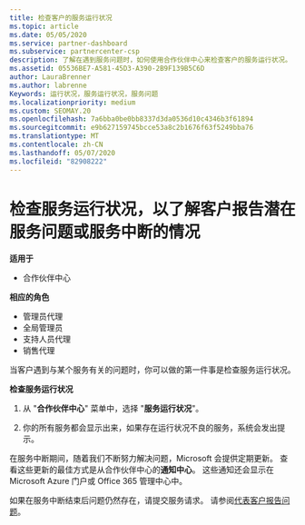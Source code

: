 ```yaml
---
title: 检查客户的服务运行状况
ms.topic: article
ms.date: 05/05/2020
ms.service: partner-dashboard
ms.subservice: partnercenter-csp
description: 了解在遇到服务问题时，如何使用合作伙伴中心来检查客户的服务运行状况。
ms.assetid: 05536BE7-A581-45D3-A390-2B9F139B5C6D
author: LauraBrenner
ms.author: labrenne
Keywords: 运行状况，服务运行状况，服务问题
ms.localizationpriority: medium
ms.custom: SEOMAY.20
ms.openlocfilehash: 7a6bba0be0bb8337d3da0536d10c4346b3f61894
ms.sourcegitcommit: e9b627159745bcce53a8c2b1676f63f5249bba76
ms.translationtype: MT
ms.contentlocale: zh-CN
ms.lasthandoff: 05/07/2020
ms.locfileid: "82908222"
---
```

# <a name="check-service-health-for-a-customer-reporting-a-potential-service-problem-or-outage"></a>检查服务运行状况，以了解客户报告潜在服务问题或服务中断的情况

**适用于**

- 合作伙伴中心

**相应的角色**

- 管理员代理
- 全局管理员
- 支持人员代理
- 销售代理

当客户遇到与某个服务有关的问题时，你可以做的第一件事是检查服务运行状况。

**检查服务运行状况**

1. 从 "**合作伙伴中心**" 菜单中，选择 "**服务运行状况**"。

2. 你的所有服务都会显示出来，如果存在运行状况不良的服务，系统会发出提示。

在服务中断期间，随着我们不断努力解决问题，Microsoft 会提供定期更新。 查看这些更新的最佳方式是从合作伙伴中心的**通知中心**。 这些通知还会显示在 Microsoft Azure 门户或 Office 365 管理中心中。

如果在服务中断结束后问题仍然存在，请提交服务请求。 请参阅[代表客户报告问题](report-problems-on-behalf-of-a-customer.md)。

 

 




